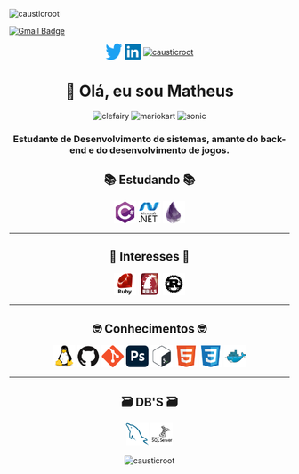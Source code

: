 <!-- Badgers !-->
<p align="left"> <img src="https://komarev.com/ghpvc/?username=causticroot&style=plastic&label=Stalker+visits" alt="causticroot" /> 
</p>

[![Gmail Badge](https://img.shields.io/badge/-Gmail-c14438?style=flat-square&logo=Gmail&logoColor=white&link=mailto:liz.vidotti@gmail.com)](mailto:matheus.luis.developer@gmail.com/)

<p align="center">
<!-- Icones !-->
<a href="https://twitter.com/syrgoth" target="blank"><img align="center" src="https://raw.githubusercontent.com/devicons/devicon/master/icons/twitter/twitter-original.svg" alt="syrgoth" height="30" width="30" /></a>
<a href="http://www.linkedin.com/in/causticroot" target="blank"><img align="center" src="https://raw.githubusercontent.com/devicons/devicon/master/icons/linkedin/linkedin-original.svg" alt="causticroot" height="30" width="30" /></a>
<a href="https://soundcloud.com/macaulayraro" target="blank"><img align="center" src="https://cdn2.iconfinder.com/data/icons/minimalism/512/soundcloud.png" alt="causticroot" height="30" width="30" /></a>
</p>

<!-- Header !-->
<h1 align="center">👋 Olá, eu sou Matheus</h1>
<p align="center">
    <img src="https://i.pinimg.com/originals/66/2c/da/662cda1ea6bdac6afb16973961c2c8d1.gif" alt="clefairy" width="100px" height="100px" padding="15px">
    <img src="https://66.media.tumblr.com/06ad37efe01d51ffc2f58363fe989653/tumblr_my74o3mTMV1rfjowdo1_500.gif" alt="mariokart" width="100px" height="100px" padding="15px">
    <img src="https://vignette.wikia.nocookie.net/sonic-the-hedgehog/images/3/38/Sonic.gif/revision/latest/top-crop/width/220/height/220?cb=20121229005050&path-prefix=pt-br" alt="sonic" width="100px" height="100px" padding="15px">
    
</p>
<h3 align="center">Estudante de Desenvolvimento de sistemas, amante do back-end e do desenvolvimento de jogos.</h3>

<!-- Tecnologias em estudo !-->
<h2 align="center">📚 Estudando 📚</h2>
<p align="center">
<img src="https://raw.githubusercontent.com/devicons/devicon/master/icons/csharp/csharp-original.svg" alt="csharp" width="40" height="40"/>
<img src="https://raw.githubusercontent.com/devicons/devicon/master/icons/dot-net/dot-net-original-wordmark.svg" alt="dotnet" width="40" height="40"/> 
<img src="https://raw.githubusercontent.com/devicons/devicon/master/icons/elixir/elixir-original.svg" alt="elixir" width="40" height="40"/>   
</p>
<hr>
<!-- Tecnologias em estudo !-->
<h2 align="center">🥅 Interesses 🥅</h2>
<p align="center">
    <img src="https://raw.githubusercontent.com/devicons/devicon/master/icons/ruby/ruby-original-wordmark.svg" alt="ruby" width="40" height="40"/>
    <img src="https://raw.githubusercontent.com/devicons/devicon/master/icons/rails/rails-original-wordmark.svg" alt="rails" width="40" height="40"/> 
    <img src="https://raw.githubusercontent.com/devicons/devicon/master/icons/rust/rust-plain.svg" alt="rust" width="40" height="40"/>   
</p>
<hr>
<!-- Tecnologias com conhecimentos !-->
<h2 align="center">🤓 Conhecimentos 🤓</h2>
<p align="center">
    <img src="https://raw.githubusercontent.com/devicons/devicon/master/icons/linux/linux-original.svg" alt="linux" width="40" height="40"/>
    <img src="https://raw.githubusercontent.com/devicons/devicon/master/icons/github/github-original.svg" alt="github" width="40" height="40"/>
    <img src="https://raw.githubusercontent.com/devicons/devicon/master/icons/git/git-original.svg" alt="git" width="40" height="40"/>   
    <img src="https://raw.githubusercontent.com/devicons/devicon/master/icons/photoshop/photoshop-plain.svg" alt="ps" width="40" height="40"/>
    <img src="https://raw.githubusercontent.com/devicons/devicon/master/icons/bash/bash-original.svg" alt="bash" width="40" height="40"/>
    <img src="https://raw.githubusercontent.com/devicons/devicon/master/icons/html5/html5-original.svg" alt="html" width="40" height="40"/>
    <img src="https://raw.githubusercontent.com/devicons/devicon/master/icons/css3/css3-original.svg" alt="css" width="40" height="40"/>
    <img src="https://raw.githubusercontent.com/devicons/devicon/master/icons/docker/docker-original.svg" alt="git" width="40" height="40"/>     
</p>
<hr>
<!-- Bancos de dados !-->    
<h2 align="center">🗃️ DB'S 🗃️</h2>
<p align="center">
    <img src="https://raw.githubusercontent.com/devicons/devicon/master/icons/mysql/mysql-original.svg" alt="mysql" width="40" height="40"/>
    <img src="https://raw.githubusercontent.com/devicons/devicon/master/icons/microsoftsqlserver/microsoftsqlserver-plain-wordmark.svg" alt="sqlserver" width="40" height="40"/>
</p>


<p align="center"><img align="center" src="https://github-readme-stats.vercel.app/api?username=causticroot&theme=tokyonight&show_icons=true" alt="causticroot" /></p>

